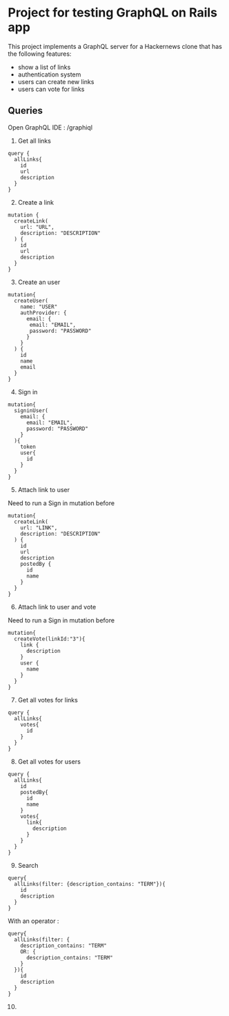 # Project for testing GraphQL on Rails app

This project implements a GraphQL server for a Hackernews clone that has the following features:

- show a list of links
- authentication system
- users can create new links
- users can vote for links

## Queries

Open GraphQL IDE : /graphiql

1. Get all links

```
query {
  allLinks{
    id
    url
    description
  }
}
```

2. Create a link

```
mutation {
  createLink(
    url: "URL",
    description: "DESCRIPTION"
  ) {
    id
    url
    description
  }
}
```

3. Create an user

```
mutation{
  createUser(
    name: "USER"
    authProvider: {
      email: {
       email: "EMAIL",
       password: "PASSWORD"
      }
    }
  ) {
    id
    name
    email
  }
}
```

4. Sign in

```
mutation{
  signinUser(
    email: {
      email: "EMAIL",
      password: "PASSWORD"
    }
  ){
    token
    user{
      id
    }
  }
}
```

5. Attach link to user

Need to run a Sign in mutation before

```
mutation{
  createLink(
    url: "LINK",
    description: "DESCRIPTION"
  ) {
    id
    url
    description
    postedBy {
      id
      name
    }
  }
}
``` 

6. Attach link to user and vote

Need to run a Sign in mutation before

```
mutation{
  createVote(linkId:"3"){
    link {
      description
    }
    user {
      name
    }
  }
}
```

7. Get all votes for links

```
query {
  allLinks{
    votes{
      id
    }
  }
}
```

8. Get all votes for users

```
query {
  allLinks{
    id
    postedBy{
      id
      name
    }
    votes{
      link{
        description
      }
    }
  }
}
```

9. Search

```
query{
  allLinks(filter: {description_contains: "TERM"}){
    id
    description
  }
}
``` 

With an operator : 

```
query{
  allLinks(filter: {
    description_contains: "TERM"
    OR: {
      description_contains: "TERM"
    }
  }){
    id
    description
  }
}
```

10. 